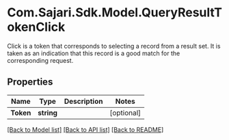 # Com.Sajari.Sdk.Model.QueryResultTokenClick
Click is a token that corresponds to selecting a record from a result set. It is taken as an indication that this record is a good match for the corresponding request.

## Properties

Name | Type | Description | Notes
------------ | ------------- | ------------- | -------------
**Token** | **string** |  | [optional] 

[[Back to Model list]](../README.md#documentation-for-models) [[Back to API list]](../README.md#documentation-for-api-endpoints) [[Back to README]](../README.md)

